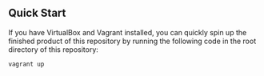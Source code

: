 ## Quick Start

If you have VirtualBox and Vagrant installed, you can quickly spin up the finished product of this repository by running the following code in the root directory of this repository:

```shell
vagrant up
```
